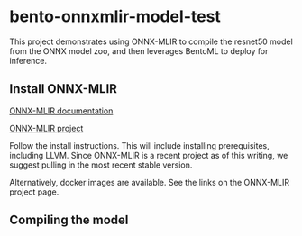 # bento-onnxmlir-model-test

This project demonstrates using ONNX-MLIR to compile the resnet50 model from the ONNX model zoo, and then leverages BentoML to deploy for inference. 

## Install ONNX-MLIR 

[ONNX-MLIR documentation](http://onnx.ai/onnx-mlir/)

[ONNX-MLIR project](https://github.com/onnx/onnx-mlir)

Follow the install instructions. This will include installing prerequisites, including LLVM. 
Since ONNX-MLIR is a recent project as of this writing, we suggest pulling in the most recent stable version.

Alternatively, docker images are available. See the links on the ONNX-MLIR project page.

## Compiling the model



